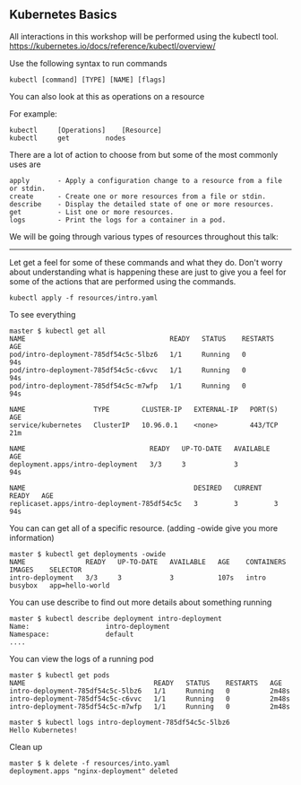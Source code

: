 ## Kubernetes Basics

All interactions in this workshop will be performed using the kubectl tool. 
https://kubernetes.io/docs/reference/kubectl/overview/

Use the following syntax to run commands

`kubectl [command] [TYPE] [NAME] [flags]`

You can also look at this as operations on a resource


For example:

```
kubectl     [Operations]    [Resource]
kubectl     get         nodes
```

There are a lot of action to choose from but some of the most commonly uses are 

```
apply       - Apply a configuration change to a resource from a file or stdin.
create      - Create one or more resources from a file or stdin.
describe    - Display the detailed state of one or more resources.
get         - List one or more resources.
logs        - Print the logs for a container in a pod.
```


We will be going through various types of resources throughout this talk:

----
Let get a feel for some of these commands and what they do. Don't worry about understanding what is happening
these are just to give you a feel for some of the actions that are performed using the commands.

`kubectl apply -f resources/intro.yaml`

To see everything 
```shell
master $ kubectl get all
NAME                                    READY   STATUS    RESTARTS   AGE
pod/intro-deployment-785df54c5c-5lbz6   1/1     Running   0          94s
pod/intro-deployment-785df54c5c-c6vvc   1/1     Running   0          94s
pod/intro-deployment-785df54c5c-m7wfp   1/1     Running   0          94s

NAME                 TYPE        CLUSTER-IP   EXTERNAL-IP   PORT(S)   AGE
service/kubernetes   ClusterIP   10.96.0.1    <none>        443/TCP   21m

NAME                               READY   UP-TO-DATE   AVAILABLE   AGE
deployment.apps/intro-deployment   3/3     3            3           94s

NAME                                          DESIRED   CURRENT   READY   AGE
replicaset.apps/intro-deployment-785df54c5c   3         3         3       94s
```

You can can get all of a specific resource. (adding -owide give you more information)
```
master $ kubectl get deployments -owide
NAME               READY   UP-TO-DATE   AVAILABLE   AGE    CONTAINERS   IMAGES    SELECTOR
intro-deployment   3/3     3            3           107s   intro        busybox   app=hello-world
```

You can use describe to find out more details about something running
```
master $ kubectl describe deployment intro-deployment
Name:                   intro-deployment
Namespace:              default
....
```

You can view the logs of a running pod
```
master $ kubectl get pods
NAME                                READY   STATUS    RESTARTS   AGE
intro-deployment-785df54c5c-5lbz6   1/1     Running   0          2m48s
intro-deployment-785df54c5c-c6vvc   1/1     Running   0          2m48s
intro-deployment-785df54c5c-m7wfp   1/1     Running   0          2m48s

master $ kubectl logs intro-deployment-785df54c5c-5lbz6
Hello Kubernetes!
```


Clean up 
```
master $ k delete -f resources/into.yaml
deployment.apps "nginx-deployment" deleted
```





